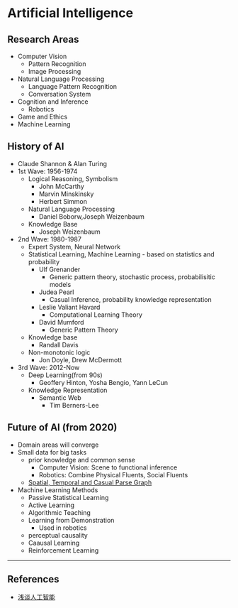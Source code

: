 # Artificial Intelligence

## Research Areas

* Computer Vision
  * Pattern Recognition
  * Image Processing
* Natural Language Processing
  * Language Pattern Recognition
  * Conversation System
* Cognition and Inference
  * Robotics
* Game and Ethics
* Machine Learning

## History of AI

* Claude Shannon & Alan Turing
* 1st Wave: 1956-1974
  * Logical Reasoning, Symbolism
    * John McCarthy
    * Marvin Minskinsky
    * Herbert Simmon
  * Natural Language Processing
    * Daniel Boborw,Joseph Weizenbaum
  * Knowledge Base
    * Joseph Weizenbaum
* 2nd Wave: 1980-1987
  * Expert System, Neural Network
  * Statistical Learning, Machine Learning - based on statistics and probability 
    * Ulf Grenander
      * Generic pattern theory, stochastic process, probabilisitic models
    * Judea Pearl
      * Casual Inference, probability knowledge representation
    * Leslie Valiant Havard
      * Computational Learning Theory
    * David Mumford
      * Generic Pattern Theory
  * Knowledge base
    * Randall Davis
  * Non-monotonic logic
    * Jon Doyle,  Drew McDermott
* 3rd Wave: 2012-Now
  * Deep Learning(from 90s)
    * Geoffery Hinton, Yosha Bengio, Yann LeCun
  * Knowledge Representation
    * Semantic Web
      * Tim Berners-Lee

## Future of AI (from 2020)

* Domain areas will converge
* Small data for big tasks
  * prior knowledge and common sense
    * Computer Vision: Scene to functional inference
    * Robotics: Combine Physical Fluents, Social Fluents
  * [Spatial, Temporal and Casual Parse Graph](https://vcla.stat.ucla.edu/Projects/RobotLearning_ICRA2016/ICRA16.pdf)
* Machine Learning Methods
  * Passive Statistical Learning
  * Active Learning
  * Algorithmic Teaching
  * Learning from Demonstration
    * Used in robotics
  * perceptual causality
  * Caausal Learning
  * Reinforcement Learning

----
## References

* [浅谈人工智能](http://www.stat.ucla.edu/~sczhu/Blog_articles/%E6%B5%85%E8%B0%88%E4%BA%BA%E5%B7%A5%E6%99%BA%E8%83%BD.pdf)